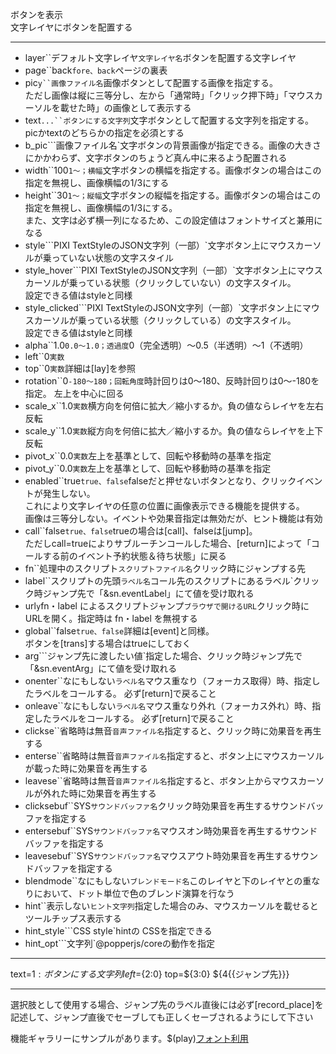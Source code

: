 ボタンを表示  
文字レイヤにボタンを配置する  

***
- layer``デフォルト文字レイヤ`文字レイヤ名`ボタンを配置する文字レイヤ
- page``back`fore、back`ページの裏表
- pic`y``画像ファイル名`画像ボタンとして配置する画像を指定する。<br/>ただし画像は縦に三等分し、左から「通常時」「クリック押下時」「マウスカーソルを載せた時」の画像として表示する
- text`...``ボタンにする文字列`文字ボタンとして配置する文字列を指定する。<br/>picかtextのどちらかの指定を必須とする
- b_pic```画像ファイル名`文字ボタンの背景画像が指定できる。画像の大きさにかかわらず、文字ボタンのちょうど真ん中に来るよう配置される
- width``100`1〜；横幅`文字ボタンの横幅を指定する。画像ボタンの場合はこの指定を無視し、画像横幅の1/3にする
- height``30`1〜；縦幅`文字ボタンの縦幅を指定する。画像ボタンの場合はこの指定を無視し、画像横幅の1/3にする。<br/>また、文字は必ず横一列になるため、この設定値はフォントサイズと兼用になる
- style```PIXI TextStyleのJSON文字列（一部）`文字ボタン上にマウスカーソルが乗っていない状態の文字スタイル
- style_hover```PIXI TextStyleのJSON文字列（一部）`文字ボタン上にマウスカーソルが乗っている状態（クリックしていない）の文字スタイル。<br/>設定できる値はstyleと同様
- style_clicked```PIXI TextStyleのJSON文字列（一部）`文字ボタン上にマウスカーソルが乗っている状態（クリックしている）の文字スタイル。<br/>設定できる値はstyleと同様
- alpha``1.0`0.0〜1.0；透過度`0（完全透明）〜0.5（半透明）〜1（不透明）
- left``0`実数`
- top``0`実数`詳細は[lay]を参照
- rotation``0`-180〜180；回転角度`時計回りは0～180、反時計回りは0～-180を指定。 左上を中心に回る
- scale_x``1.0`実数`横方向を何倍に拡大／縮小するか。負の値ならレイヤを左右反転
- scale_y``1.0`実数`縦方向を何倍に拡大／縮小するか。負の値ならレイヤを上下反転
- pivot_x``0.0`実数`左上を基準として、回転や移動時の基準を指定
- pivot_y``0.0`実数`左上を基準として、回転や移動時の基準を指定
- enabled``true`true、false`falseだと押せないボタンとなり、クリックイベントが発生しない。<br/>これにより文字レイヤの任意の位置に画像表示できる機能を提供する。<br/>画像は三等分しない。イベントや効果音指定は無効だが、ヒント機能は有効
- call``false`true、false`trueの場合は[call]、falseは[jump]。<br/>ただしcall=trueによりサブルーチンコールした場合、[return]によって「コールする前のイベント予約状態＆待ち状態」に戻る
- fn``処理中のスクリプト`スクリプトファイル名`クリック時にジャンプする先
- label``スクリプトの先頭`ラベル名`コール先のスクリプトにあるラベル`クリック時ジャンプ先で「&sn.eventLabel」にて値を受け取れる
- url`y`fn・label によるスクリプトジャンプ`ブラウザで開けるURL`クリック時にURLを開く。指定時は fn・label を無視する
- global``false`true、false`詳細は[event]と同様。<br/>ボタンを[trans]する場合はtrueにしておく
- arg```ジャンプ先に渡したい値`指定した場合、クリック時ジャンプ先で「&sn.eventArg」にて値を受け取れる
- onenter``なにもしない`ラベル名`マウス重なり（フォーカス取得）時、指定したラベルをコールする。 必ず[return]で戻ること
- onleave``なにもしない`ラベル名`マウス重なり外れ（フォーカス外れ）時、指定したラベルをコールする。 必ず[return]で戻ること
- clickse``省略時は無音`音声ファイル名`指定すると、クリック時に効果音を再生する
- enterse``省略時は無音`音声ファイル名`指定すると、ボタン上にマウスカーソルが載った時に効果音を再生する
- leavese``省略時は無音`音声ファイル名`指定すると、ボタン上からマウスカーソルが外れた時に効果音を再生する
- clicksebuf``SYS`サウンドバッファ名`クリック時効果音を再生するサウンドバッファを指定する
- entersebuf``SYS`サウンドバッファ名`マウスオン時効果音を再生するサウンドバッファを指定する
- leavesebuf``SYS`サウンドバッファ名`マウスアウト時効果音を再生するサウンドバッファを指定する
- blendmode``なにもしない`ブレンドモード名`このレイヤと下のレイヤとの重なりにおいて、ドット単位で色のブレンド演算を行なう
- hint``表示しない`ヒント文字列`指定した場合のみ、マウスカーソルを載せるとツールチップス表示する
- hint_style```CSS style`hintの CSSを指定できる
- hint_opt```文字列`@popperjs/coreの動作を指定

***
text=${1:ボタンにする文字列} left=${2:0} top=${3:0} ${4{{ジャンプ先}}}

***
選択肢として使用する場合、ジャンプ先のラベル直後には必ず[record_place]を記述して、ジャンプ直後でセーブしても正しくセーブされるようにして下さい

機能ギャラリーにサンプルがあります。$(play)[フォント利用](https://famibee.github.io/SKYNovel_gallery/?cur=ch_button)
